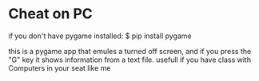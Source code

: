 # Cheat on PC

if you don't have pygame installed:
$ pip install pygame

this is a pygame app that emules a turned off screen, and if you press the "G" key it shows information from a text file.
usefull if you have class with Computers in your seat like me